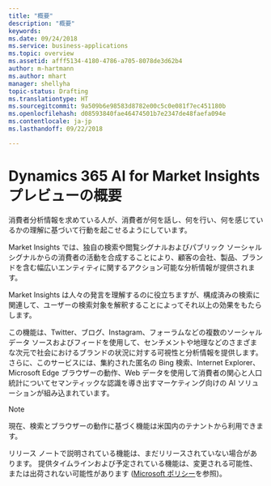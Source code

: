 ```yaml
---
title: "概要"
description: "概要"
keywords: 
ms.date: 09/24/2018
ms.service: business-applications
ms.topic: overview
ms.assetid: afff5134-4180-4786-a705-8078de3d62b4
author: m-hartmann
ms.author: mhart
manager: shellyha
topic-status: Drafting
ms.translationtype: HT
ms.sourcegitcommit: 9a509b6e98583d8782e00c5c0e081f7ec451180b
ms.openlocfilehash: d08593840fae46474501b7e2347de48faefa094e
ms.contentlocale: ja-jp
ms.lasthandoff: 09/22/2018

---
```


#  <a name="overview-of-dynamics-365-ai-for-market-insights-preview"></a>Dynamics 365 AI for Market Insights プレビューの概要

消費者分析情報を求めている人が、消費者が何を話し、何を行い、何を感じているかの理解に基づいて行動を起こせるようにしています。
 
Market Insights では、独自の検索や閲覧シグナルおよびパブリック ソーシャル シグナルからの消費者の活動を合成することにより、顧客の会社、製品、ブランドを含む幅広いエンティティに関するアクション可能な分析情報が提供されます。

Market Insights は人々の発言を理解するのに役立ちますが、構成済みの検索に関連して、ユーザーの検索対象を解釈することによってそれ以上の効果をもたらします。

この機能は、Twitter、ブログ、Instagram、フォーラムなどの複数のソーシャル データ ソースおよびフィードを使用して、センチメントや地理などのさまざまな次元で社会におけるブランドの状況に対する可視性と分析情報を提供します。 さらに、このサービスには、集約された匿名の Bing 検索、Internet Explorer、Microsoft Edge ブラウザーの動作、Web データを使用して消費者の関心と人口統計についてセマンティックな認識を導き出すマーケティング向けの AI ソリューションが組み込まれています。 

> [!NOTE]
> 現在、検索とブラウザーの動作に基づく機能は米国内のテナントから利用できます。

リリース ノートで説明されている機能は、まだリリースされていない場合があります。 提供タイムラインおよび予定されている機能は、変更される可能性、または出荷されない可能性があります ([Microsoft ポリシー](https://go.microsoft.com/fwlink/p/?linkid=2007332)を参照)。

